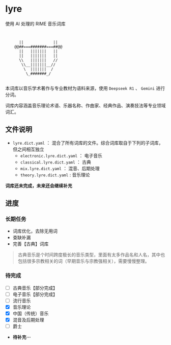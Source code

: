 # lyre

使用 AI 处理的 RIME 音乐词库

```text


      ||             ||
    @@##===#######===##@@
      ||   |||||||   ||
      ||   |||||||   ||
      \\   |||||||   //
       \\__|||||||__//
        \  |||||||  /
         \_#######_/


```

本词库以音乐学术著作与专业教材为语料来源，使用 `Deepseek R1` 、 `Gemini` 进行分词。

词库内容涵盖音乐理论术语、乐器名称、作曲家、经典作品、演奏技法等专业领域词汇。

## 文件说明

- `lyre.dict.yaml` ： 混合了所有词库的文件。综合词库取自于下列的子词库，但之间相互独立
  - `electronic.lyre.dict.yaml` ： 电子音乐
  - `classical.lyre.dict.yaml` ： 古典
  - `mix.lyre.dict.yaml` ： 混音、后期处理
  - `theory.lyre.dict.yaml` : 音乐理论

**词库还未完成，未来还会继续补充**

## 进度

### 长期任务

- 词库优化，去除无用词
- 查缺补漏
- 完善【古典】词库

> 古典音乐是个时间跨度极长的音乐类型，里面有太多作品名和人名，其中也包括很多宗教相关的词（早期音乐与宗教强相关），需要慢慢整理。

### 待完成

- [ ] 古典音乐【部分完成】
- [ ] 电子音乐【部分完成】
- [ ] 流行音乐
- [x] 音乐理论
- [x] 中国（传统）音乐
- [x] 混音及后期处理
- [ ] 爵士
- **待补充···**

